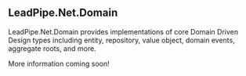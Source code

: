 ## LeadPipe.Net.Domain

LeadPipe.Net.Domain provides implementations of core Domain Driven Design types including entity, repository, value object, domain events, aggregate roots, and more.

More information coming soon!